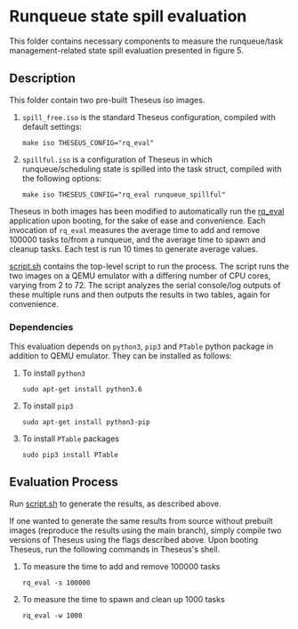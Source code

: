 # Runqueue state spill evaluation

This folder contains necessary components to measure the runqueue/task management-related state spill evaluation presented in figure 5.

## Description
This folder contain two pre-built Theseus iso images. 

1. `spill_free.iso` is the standard Theseus configuration, compiled with default settings:

   `make iso THESEUS_CONFIG="rq_eval"`

2. `spillful.iso` is a configuration of Theseus in which runqueue/scheduling state is spilled into the task struct, compiled with the following options:

   `make iso THESEUS_CONFIG="rq_eval runqueue_spillful"`

Theseus in both images has been modified to automatically run the [rq_eval](../../applications/rq_eval) application upon booting, for the sake of ease and convenience. Each invocation of `rq_eval` measures the average time to add and remove 100000 tasks to/from a runqueue, and the average time to spawn and cleanup tasks. Each test is run 10 times to generate average values.

[script.sh](./script.sh) contains the top-level script to run the process. The script runs the two images on a QEMU emulator with a differing number of CPU cores, varying from 2 to 72. The script analyzes the serial console/log outputs of these multiple runs and then outputs the results in two tables, again for convenience.

### Dependencies

This evaluation depends on `python3`, `pip3` and `PTable` python package in addition to QEMU emulator. They can be installed as follows:

1. To install `python3`

   `sudo apt-get install python3.6`

2. To install `pip3`

   `sudo apt-get install python3-pip`

3. To install `PTable` packages

   `sudo pip3 install PTable`

## Evaluation Process
Run [script.sh](./script.sh) to generate the results, as described above.

If one wanted to generate the same results from source without prebuilt images (reproduce the results using the main branch), simply compile two versions of Theseus using the flags described above. Upon booting Theseus, run the following commands in Theseus's shell.

1. To measure the time to add and remove 100000 tasks

   `rq_eval -s 100000`

2. To measure the time to spawn and clean up 1000 tasks

   `rq_eval -w 1000`
